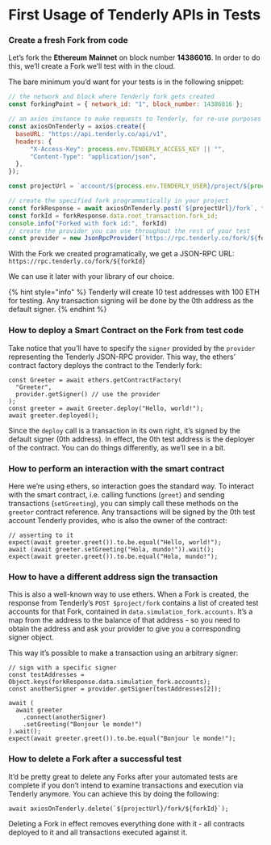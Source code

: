 # First Usage of Tenderly APIs in Tests

### Create a fresh Fork from code

Let’s fork the **Ethereum** **Mainnet** on block number **14386016**. In order to do this, we’ll create a Fork we’ll test with in the cloud.

The bare minimum you’d want for your tests is in the following snippet:

```jsx
// the network and block where Tenderly fork gets created
const forkingPoint = { network_id: "1", block_number: 14386016 };

// an axios instance to make requests to Tenderly, for re-use purposes
const axiosOnTenderly = axios.create({
  baseURL: "https://api.tenderly.co/api/v1",
  headers: {
      "X-Access-Key": process.env.TENDERLY_ACCESS_KEY || "",
      "Content-Type": "application/json",
  },
});

const projectUrl = `account/${process.env.TENDERLY_USER}/project/${process.env.TENDERLY_PROJECT}`;

// create the specified fork programmatically in your project
const forkResponse = await axiosOnTenderly.post(`${projectUrl}/fork`, fork);
const forkId = forkResponse.data.root_transaction.fork_id;
console.info("Forked with fork id:", forkId)
// create the provider you can use throughout the rest of your test
const provider = new JsonRpcProvider(`https://rpc.tenderly.co/fork/${forkId}`);
```

With the Fork we created programatically, we get a JSON-RPC URL: `https://rpc.tenderly.co/fork/${forkId}`

We can use it later with your library of our choice.

{% hint style="info" %}
&#x20;Tenderly will create 10 test addresses with 100 ETH for testing. Any transaction signing will be done by the 0th address as the default signer.
{% endhint %}

### How to deploy a Smart Contract on the Fork from test code

Take notice that you’ll have to specify the `signer` provided by the `provider` representing the Tenderly JSON-RPC provider. This way, the ethers’ contract factory deploys the contract to the Tenderly fork:

```tsx
const Greeter = await ethers.getContractFactory(
  "Greeter",
  provider.getSigner() // use the provider
);
const greeter = await Greeter.deploy("Hello, world!");
await greeter.deployed();
```

Since the `deploy` call is a transaction in its own right, it’s signed by the default signer (0th address). In effect, the 0th test address is the deployer of the contract. You can do things differently, as we’ll see in a bit.

### How to perform an interaction with the smart contract

Here we’re using ethers, so interaction goes the standard way. To interact with the smart contract, i.e. calling functions (`greet`) and sending transactions (`setGreeting`), you can simply call these methods on the `greeter` contract reference. Any transactions will be signed by the 0th test account Tenderly provides, who is also the owner of the contract:

```tsx
// asserting to it
expect(await greeter.greet()).to.be.equal("Hello, world!");
await (await greeter.setGreeting("Hola, mundo!")).wait();
expect(await greeter.greet()).to.be.equal("Hola, mundo!");
```

### How to have a different address sign the transaction

This is also a well-known way to use ethers. When a Fork is created, the response from Tenderly’s `POST $project/fork` contains a list of created test accounts for that Fork, contained in `data.simulation_fork.accounts`. It’s a map from the address to the balance of that address - so you need to obtain the address and ask your provider to give you a corresponding signer object.&#x20;

This way it’s possible to make a transaction using an arbitrary signer:

```tsx
// sign with a specific signer
const testAddresses = Object.keys(forkResponse.data.simulation_fork.accounts);
const anotherSigner = provider.getSigner(testAddresses[2]);

await (
  await greeter
    .connect(anotherSigner)
    .setGreeting("Bonjour le monde!")
).wait();
expect(await greeter.greet()).to.be.equal("Bonjour le monde!");
```

### How to delete a Fork after a successful test

It’d be pretty great to delete any Forks after your automated tests are complete if you don’t intend to examine transactions and execution via Tenderly anymore. You can achieve this by doing the following:

```tsx
await axiosOnTenderly.delete(`${projectUrl}/fork/${forkId}`);
```

Deleting a Fork in effect removes everything done with it - all contracts deployed to it and all transactions executed against it.
